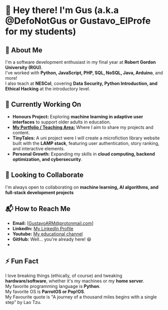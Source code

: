 # 👋 Hey there! I'm Gus (a.k.a @DefoNotGus or Gustavo_ElProfe for my students)  

## 🚀 About Me  
I'm a software development enthusiast in my final year at **Robert Gordon University (RGU)**.  
I've worked with **Python, JavaScript, PHP, SQL, NoSQL, Java, Arduino**, and more!  
I also teach at **NESCol**, covering **Data Security, Python Introduction, and Ethical Hacking** at the introductory level.  

## 🎯 Currently Working On  
- **Honours Project:** Exploring **machine learning in adaptive user interfaces** to support older adults in education.
- **[My Portfolio / Teaching Area:](gustavoelprofe.com)** Where I aim to share my projects and content.  
- **TinyTales:** A uni project were I will create a microfiction library website built with the **LAMP stack**, featuring user authentication, story ranking, and interactive elements.  
- **Personal Growth:** Expanding my skills in **cloud computing, backend optimization, and cybersecurity**.  

## 🤝 Looking to Collaborate  
I'm always open to collaborating on **machine learning, AI algorithms, and full-stack development projects**  

## 📬 How to Reach Me  
- **Email:** [GustavoARM@protonmail.com]  
- **LinkedIn:** [My LinkedIn Profile](https://www.linkedin.com/in/gustavo-rangel-professional/)
- **Youtube:** [My educational channel](https://www.youtube.com/@GustavoElProfe)
- **GitHub:** Well... you're already here! 😆
- 
## ⚡ Fun Fact  
I love breaking things (ethically, of course) and tweaking **hardware/software**, whether it's my machines or my **home server**.  
My favorite programming language is **Python**.  
My favorite OS is **ParrotOS or Pop!OS**.  
My Favourite quote is "A journey of a thousand miles begins with a single step” by Lao Tzu. 
